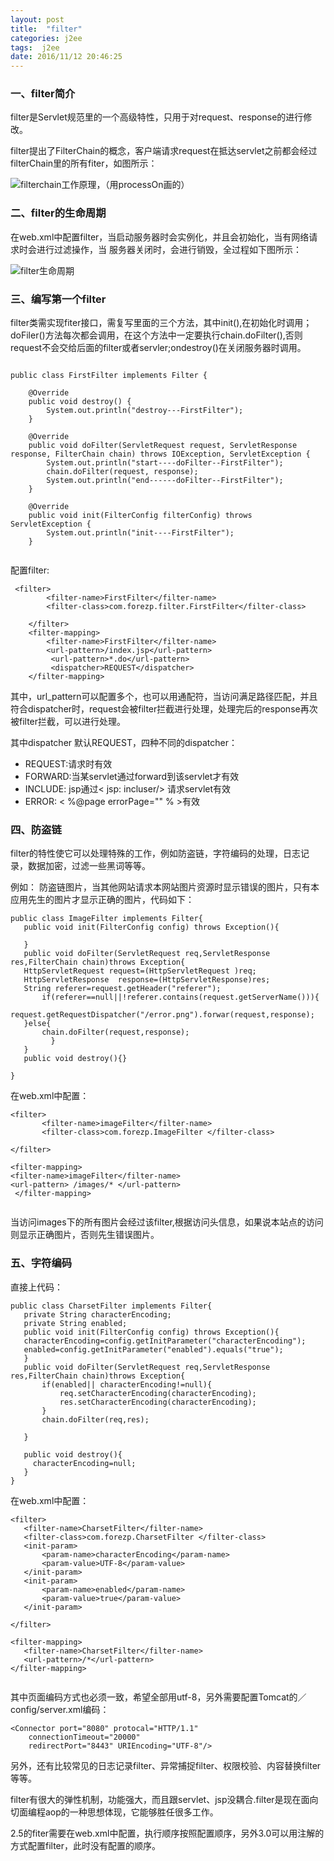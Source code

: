 ```yaml
---
layout: post
title:  "filter"
categories: j2ee
tags:  j2ee
date: 2016/11/12 20:46:25
---
```




### 一、filter简介

filter是Servlet规范里的一个高级特性，只用于对request、response的进行修改。

<!--more-->

filter提出了FilterChain的概念，客户端请求request在抵达servlet之前都会经过filterChain里的所有fiter，如图所示：

![filterchain工作原理，（用processOn画的） ](http://upload-images.jianshu.io/upload_images/2279594-166a5c28d392f743.png?imageMogr2/auto-orient/strip%7CimageView2/2/w/300)

### 二、filter的生命周期

在web.xml中配置filter，当启动服务器时会实例化，并且会初始化，当有网络请求时会进行过滤操作，当 服务器关闭时，会进行销毁，全过程如下图所示：

![filter生命周期](http://upload-images.jianshu.io/upload_images/2279594-0bfdef229be804e4.png?imageMogr2/auto-orient/strip%7CimageView2/2/w/400)

### 三、编写第一个filter

filter类需实现fiter接口，需复写里面的三个方法，其中init(),在初始化时调用；doFiler()方法每次都会调用，在这个方法中一定要执行chain.doFilter(),否则request不会交给后面的filter或者servler;ondestroy()在关闭服务器时调用。

```

public class FirstFilter implements Filter {

	@Override
	public void destroy() {
		System.out.println("destroy---FirstFilter");
	}

	@Override
	public void doFilter(ServletRequest request, ServletResponse response, FilterChain chain) throws IOException, ServletException {
		System.out.println("start----doFilter--FirstFilter");		
		chain.doFilter(request, response);
		System.out.println("end------doFilter--FirstFilter");
	}

	@Override
	public void init(FilterConfig filterConfig) throws ServletException {
		System.out.println("init----FirstFilter");
	}


```
配置filter:

```
 <filter>
        <filter-name>FirstFilter</filter-name>
        <filter-class>com.forezp.filter.FirstFilter</filter-class>
        
    </filter>
    <filter-mapping>
        <filter-name>FirstFilter</filter-name>
        <url-pattern>/index.jsp</url-pattern> 
         <url-pattern>*.do</url-pattern> 
         <dispatcher>REQUEST</dispatcher> 
    </filter-mapping>

```

其中，url_pattern可以配置多个，也可以用通配符，当访问满足路径匹配，并且符合dispatcher时，request会被filter拦截进行处理，处理完后的response再次被filter拦截，可以进行处理。

其中dispatcher 默认REQUEST，四种不同的dispatcher：

* REQUEST:请求时有效
* FORWARD:当某servlet通过forward到该servlet才有效
* INCLUDE: jsp通过< jsp: incluser/> 请求servlet有效
* ERROR: < %@page errorPage="" % >有效

### 四、防盗链
filter的特性使它可以处理特殊的工作，例如防盗链，字符编码的处理，日志记录，数据加密，过滤一些黑词等等。

例如： 防盗链图片，当其他网站请求本网站图片资源时显示错误的图片，只有本应用先生的图片才显示正确的图片，代码如下：

 ```
 public class ImageFilter implements Filter{
 	public void init(FilterConfig config) throws Exception(){
 	
 	}
 	public void doFilter(ServletRequest req,ServletResponse res,FilterChain chain)throws Exception{
 	HttpServletRequest request=(HttpServletRequest )req;
 	HttpServletResponse  response=(HttpServletResponse)res;
 	String referer=request.getHeader("referer");
 		if(referer==null||!referer.contains(request.getServerName())){
 		request.getRequestDispatcher("/error.png").forwar(request,response);
 	}else{
 		chain.doFilter(request,response);
 		  }
 	}
 	public void destroy(){}
 
 }
 
 ```
 
 在web.xml中配置：
 
 ```
 <filter>
 		<filter-name>imageFilter</filter-name>
 		<filter-class>com.forezp.ImageFilter </filter-class>
 
 </filter>
 
 <filter-mapping>
 <filter-name>imageFilter</filter-name>
 <url-pattern> /images/* </url-pattern>
  </filter-mapping>

 
 ```
 当访问images下的所有图片会经过该filter,根据访问头信息，如果说本站点的访问则显示正确图片，否则先生错误图片。
 
### 五、字符编码
 
 直接上代码：
 
 ```
 public class CharsetFilter implements Filter{
 	private String characterEncoding;
 	private String enabled;
 	public void init(FilterConfig config) throws Exception(){
 	characterEncoding=config.getInitParameter("characterEncoding");
 	enabled=config.getInitParameter("enabled").equals("true");
 	}
 	public void doFilter(ServletRequest req,ServletResponse res,FilterChain chain)throws Exception{
 		if(enabled|| characterEncoding!=null){
 			req.setCharacterEncoding(characterEncoding);
 			res.setCharacterEncoding(characterEncoding);
 		}
 		chain.doFilter(req,res);
 
 	}
 	
 	public void destroy(){
 	  characterEncoding=null;
 	}
 }
 
 ```
 
  在web.xml中配置：
 
 ```
 <filter>
 	<filter-name>CharsetFilter</filter-name>
 	<filter-class>com.forezp.CharsetFilter </filter-class>
 	<init-param>
 		<param-name>characterEncoding</param-name>
 		<param-value>UTF-8</param-value>
 	</init-param>
 	<init-param>
 		<param-name>enabled</param-name>
 		<param-value>true</param-value>
 	</init-param>

 </filter>
 
 <filter-mapping>
 	<filter-name>CharsetFilter</filter-name>
 	<url-pattern>/*</url-pattern>
 </filter-mapping>

 
 ```
 
其中页面编码方式也必须一致，希望全部用utf-8，另外需要配置Tomcat的／config/server.xml编码：

```
<Connector port="8080" protocal="HTTP/1.1"
	connectionTimeout="20000"
	redirectPort="8443" URIEncoding="UTF-8"/>

```

另外，还有比较常见的日志记录filter、异常捕捉filter、权限校验、内容替换filter等等。

filter有很大的弹性机制，功能强大，而且跟servlet、jsp没耦合.filter是现在面向切面编程aop的一种思想体现，它能够胜任很多工作。

2.5的fiter需要在web.xml中配置，执行顺序按照配置顺序，另外3.0可以用注解的方式配置filter，此时没有配置的顺序。
